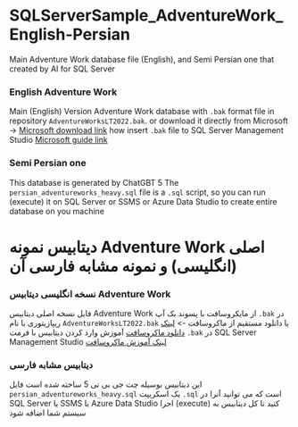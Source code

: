 # SQLServerSample_AdventureWork_English-Persian
Main Adventure Work database file (English), and Semi Persian one that created by AI for SQL Server

### English Adventure Work
Main (English) Version Adventure Work database with `.bak` format file in repository `AdventureWorksLT2022.bak`.
or download it directly from Microsoft -> [Microsoft download link](https://learn.microsoft.com/en-us/sql/samples/adventureworks-install-configure?view=sql-server-ver17&tabs=ssms#download-backup-files)
how insert `.bak` file to SQL Server Management Studio [Microsoft guide link](https://learn.microsoft.com/en-us/sql/samples/adventureworks-install-configure?view=sql-server-ver17&tabs=ssms)

### Semi Persian one
This database is generated by ChatGBT 5
The `persian_adventureworks_heavy.sql` file is a `.sql` script, so you can run (execute) it on SQL Server or SSMS or Azure Data Studio to create entire database on you machine


# دیتابیس نمونه Adventure Work اصلی (انگلیسی) و نمونه مشابه فارسی آن

### نسخه انگلیسی دیتابیس Adventure Work
فایل نسخه اصلی دیتابیس Adventure Work از مایکروسافت با پسوند بک آپ `.bak` در ریپازیتوری با نام `AdventureWorksLT2022.bak`
یا دانلود مستقیم از ماکروسافت -> [لینک دانلود ماکروسافت](https://learn.microsoft.com/en-us/sql/samples/adventureworks-install-configure?view=sql-server-ver17&tabs=ssms#download-backup-files)
آموزش وارد کردن دیتابیس با فرمت `.bak` در SQL Server Management Studio [لینک آموزش ماکروسافت](https://learn.microsoft.com/en-us/sql/samples/adventureworks-install-configure?view=sql-server-ver17&tabs=ssms)

### دیتابیس مشابه فارسی
این دیتابیس بوسیله چت جی بی تی 5 ساخته شده است
فایل `persian_adventureworks_heavy.sql` یک اسکریپت `.sql` است که می توانید آنرا در SQL Server یا SSMS یا Azure Data Studio اجرا (execute) کنید تا کل دیتابیس به سیستم شما اضافه شود
